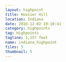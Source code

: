 ```yaml
---
layout: highpoint
title: Hoosier Hill
location: Indiana
date: 2016-12-02 19:10:41
category: highpoints
tag: Highpoints
tagline: 1,257 feet
name: indiana_highpoint
files: 5
thumbnail: 5
---
```

